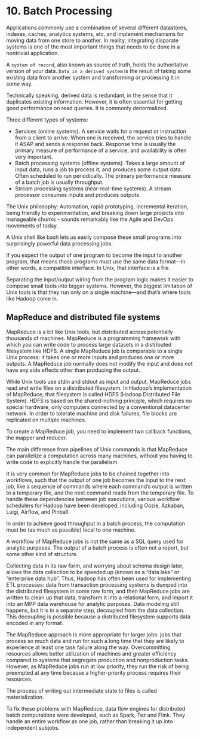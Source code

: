 # 10. Batch Processing
Applications commonly use a combination of several different datastores, indexes, caches, analytics systems, etc. and implement mechanisms for moving data from one store to another. In reality, integrating disparate systems is one of the most important things that needs to be done in a nontrivial application.

A `system of record`, also known as source of truth, holds the authoritative version of your data. `Data in a derived system` is the result of taking some existing data from another system and transforming or processing it in some way.

Technically speaking, derived data is redundant, in the sense that it duplicates existing information. However, it is often essential for getting good performance on read queries. It is commonly denormalized.

Three different types of systems:
- Services (online systems). A service waits for a request or instruction from a client to arrive. When one is received, the service tries to handle it ASAP and sends a response back. Response time is usually the primary measure of performance of a service, and availability is often very important. 
- Batch processing systems (offline systems). Takes a large amount of input data, runs a job to process it, and produces some output data. Often scheduled to run periodically. The primary performance measure of a batch job is usually throughput. 
- Stream processing systems (near-real-time systems). A stream processor consumes inputs and produces outputs. 

The Unix philosophy: Automation, rapid prototyping, incremental iteration, being friendly to experimentation, and breaking down large projects into manageable chunks - sounds remarkably like the Agile and DevOps movements of today.

A Unix shell like bash lets us easily compose these small programs into surprisingly powerful data processing jobs.

If you expect the output of one program to become the input to another program, that means those programs must use the same data format—in other words, a compatible interface. In Unix, that interface is a file. 

Separating the input/output wiring from the program logic makes it easier to compose small tools into bigger systems. However, the biggest limitation of Unix tools is that they run only on a single machine—and that’s where tools like Hadoop come in.

## MapReduce and distributed file systems
MapReduce is a bit like Unix tools, but distributed across potentially thousands of machines. MapReduce is a programming framework with which you can write code to process large datasets in a distributed filesystem like HDFS. A single MapReduce job is comparable to a single Unix process: it takes one or more inputs and produces one or more outputs. A MapReduce job normally does not modify the input and does not have any side effects other than producing the output.

While Unix tools use stdin and stdout as input and output, MapReduce jobs read and write files on a distributed filesystem. In Hadoop’s implementation of MapReduce, that filesystem is called HDFS (Hadoop Distributed File System). HDFS is based on the shared-nothing principle, which requires no special hardware, only computers connected by a conventional datacenter network. In order to tolerate machine and disk failures, file blocks are replicated on multiple machines. 

To create a MapReduce job, you need to implement two callback functions, the mapper and reducer. 

The main difference from pipelines of Unix commands is that MapReduce can parallelize a computation across many machines, without you having to write code to explicitly handle the parallelism.

It is very common for MapReduce jobs to be chained together into workflows, such that the output of one job becomes the input to the next job, like a sequence of commands where each command’s output is written to a temporary file, and the next command reads from the temporary file. To handle these dependencies between job executions, various workflow schedulers for Hadoop have been developed, including Oozie, Azkaban, Luigi, Airflow, and Pinball. 

In order to achieve good throughput in a batch process, the computation must be (as much as possible) local to one machine.

A workflow of MapReduce jobs is not the same as a SQL query used for analytic purposes. The output of a batch process is often not a report, but some other kind of structure.

Collecting data in its raw form, and worrying about schema design later, allows the data collection to be speeded up (known as a “data lake” or “enterprise data hub”. Thus, Hadoop has often been used for implementing ETL processes: data from transaction processing systems is dumped into the distributed filesystem in some raw form, and then MapReduce jobs are written to clean up that data, transform it into a relational form, and import it into an MPP data warehouse for analytic purposes. Data modeling still happens, but it is in a separate step, decoupled from the data collection. This decoupling is possible because a distributed filesystem supports data encoded in any format.

The MapReduce approach is more appropriate for larger jobs: jobs that process so much data and run for such a long time that they are likely to experience at least one task failure along the way. Overcommitting resources allows better utilization of machines and greater efficiency compared to systems that segregate production and nonproduction tasks. However, as MapReduce jobs run at low priority, they run the risk of being preempted at any time because a higher-priority process requires their resources.

The process of writing out intermediate state to files is called materialization.

To fix these problems with MapReduce, data flow engines for distributed batch computations were developed, such as Spark, Tez and Flink. They handle an entire workflow as one job, rather than breaking it up into independent subjobs.







